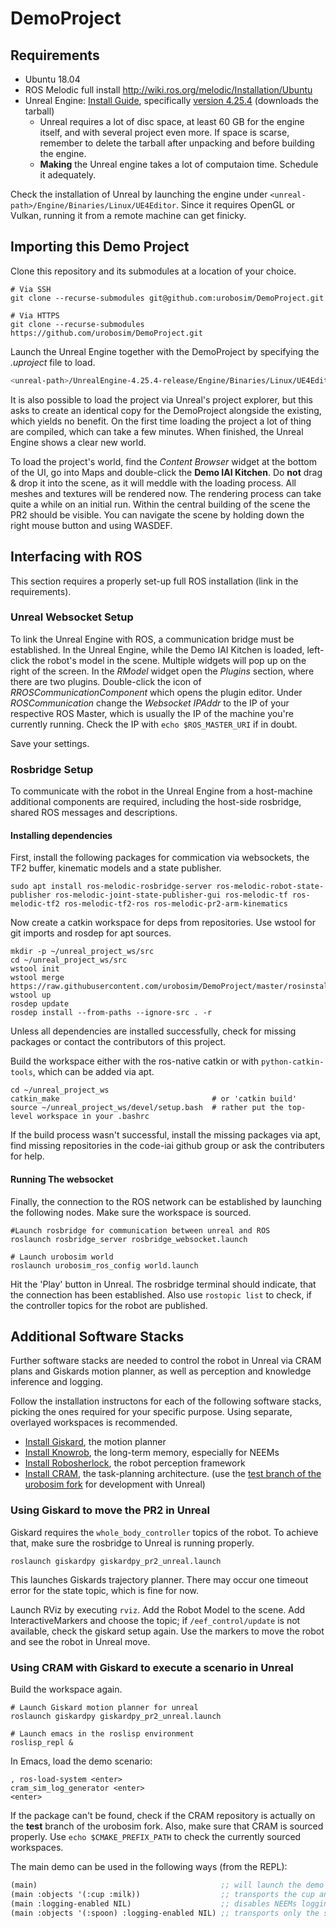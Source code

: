 # DemoProject

## Requirements

- Ubuntu 18.04
- ROS Melodic full install http://wiki.ros.org/melodic/Installation/Ubuntu
- Unreal Engine: [Install Guide](https://docs.unrealengine.com/4.26/en-US/SharingAndReleasing/Linux/BeginnerLinuxDeveloper/SettingUpAnUnrealWorkflow/), specifically [version 4.25.4](https://github.com/EpicGames/UnrealEngine/archive/refs/tags/4.25.4-release.tar.gz) (downloads the tarball)
  - Unreal requires a lot of disc space, at least 60 GB for the engine itself, and with several project even more. If space is scarse, remember to delete the tarball after unpacking and before building the engine.
  - **Making** the Unreal engine takes a lot of computaion time. Schedule it adequately.

Check the installation of Unreal by launching the engine under `<unreal-path>/Engine/Binaries/Linux/UE4Editor`. Since it requires OpenGL or Vulkan, running it from a remote machine can get finicky.

## Importing this Demo Project
Clone this repository and its submodules at a location of your choice.
```
# Via SSH
git clone --recurse-submodules git@github.com:urobosim/DemoProject.git

# Via HTTPS
git clone --recurse-submodules https://github.com/urobosim/DemoProject.git
```
Launch the Unreal Engine together with the DemoProject by specifying the *.uproject* file to load.

```bash
<unreal-path>/UnrealEngine-4.25.4-release/Engine/Binaries/Linux/UE4Editor <projects-path>/DemoProject425/DemoProject.uproject
```

It is also possible to load the project via Unreal's project explorer, but this asks to create an identical copy for the DemoProject alongside the existing, which yields no benefit. On the first time loading the project a lot of thing are compiled, which can take a few minutes. When finished, the Unreal Engine shows a clear new world.

To load the project's world, find the *Content Browser* widget at the bottom of the UI, go into Maps and double-click the **Demo IAI Kitchen**. Do **not** drag & drop it into the scene, as it will meddle with the loading process. All meshes and textures will be rendered now. The rendering process can take quite a while on an initial run. Within the central building of the scene the PR2 should be visible. You can navigate the scene by holding down the right mouse button and using WASDEF.

## Interfacing with ROS

This section requires a properly set-up full ROS installation (link in the requirements).

### Unreal Websocket Setup

To link the Unreal Engine with ROS, a communication bridge must be established. In the Unreal Engine, while the Demo IAI Kitchen is loaded, left-click the robot's model in the scene. Multiple widgets will pop up on the right of the screen. In the *RModel* widget open the *Plugins* section, where there are two plugins. Double-click the icon of *RROSCommunicationComponent* which opens the plugin editor. Under *ROSCommunication* change the *Websocket IPAddr* to the IP of your respective ROS Master, which is usually the IP of the machine you're currently running. Check the IP with `echo $ROS_MASTER_URI` if in doubt.

Save your settings.

### Rosbridge Setup

To communicate with the robot in the Unreal Engine from a host-machine additional components are required, including the host-side rosbridge, shared ROS messages and descriptions.

#### Installing dependencies

First, install the following packages for commication via websockets, the TF2 buffer, kinematic models and a state publisher.
```
sudo apt install ros-melodic-rosbridge-server ros-melodic-robot-state-publisher ros-melodic-joint-state-publisher-gui ros-melodic-tf ros-melodic-tf2 ros-melodic-tf2-ros ros-melodic-pr2-arm-kinematics
```
Now create a catkin workspace for deps from repositories. Use wstool for git imports and rosdep for apt sources. 
```
mkdir -p ~/unreal_project_ws/src
cd ~/unreal_project_ws/src
wstool init
wstool merge https://raw.githubusercontent.com/urobosim/DemoProject/master/rosinstall/unreal_demo_project.rosinstall
wstool up
rosdep update
rosdep install --from-paths --ignore-src . -r
```
Unless all dependencies are installed successfully, check for missing packages or contact the contributors of this project.

Build the workspace either with the ros-native catkin or with `python-catkin-tools`, which can be added via apt.
```
cd ~/unreal_project_ws
catkin_make                                  # or 'catkin build'
source ~/unreal_project_ws/devel/setup.bash  # rather put the top-level workspace in your .bashrc
```
If the build process wasn't successful, install the missing packages via apt, find missing repositories in the code-iai github group or ask the contributers for help.

#### Running The websocket

Finally, the connection to the ROS network can be established by launching the following nodes. Make sure the workspace is sourced.
```
#Launch rosbridge for communication between unreal and ROS
roslaunch rosbridge_server rosbridge_websocket.launch 

# Launch urobosim world
roslaunch urobosim_ros_config world.launch
```
Hit the 'Play' button in Unreal. The rosbridge terminal should indicate, that the connection has been established. Also use `rostopic list` to check, if the controller topics for the robot are published.

## Additional Software Stacks

Further software stacks are needed to control the robot in Unreal via CRAM plans and Giskards motion planner, as well as perception and knowledge inference and logging.

Follow the installation instructons for each of the following software stacks, picking the ones required for your specific purpose. Using separate, overlayed workspaces is recommended.
- [Install Giskard](https://github.com/SemRoCo/giskardpy), the motion planner
- [Install Knowrob](https://github.com/knowrob/knowrob), the long-term memory, especially for NEEMs
- [Install Robosherlock](https://github.com/RoboSherlock/robosherlock), the robot perception framework
- [Install CRAM](http://cram-system.org/installation), the task-planning architecture. (use the [test branch of the urobosim fork](https://github.com/urobosim/cram/tree/test) for development with Unreal)

### Using Giskard to move the PR2 in Unreal

Giskard requires the `whole_body_controller` topics of the robot. To achieve that, make sure the rosbridge to Unreal is running properly.

```
roslaunch giskardpy giskardpy_pr2_unreal.launch
```
This launches Giskards trajectory planner. There may occur one timeout error for the state topic, which is fine for now.

Launch RViz by executing `rviz`. Add the Robot Model to the scene. Add InteractiveMarkers and choose the topic; if `/eef_control/update` is not available, check the giskard setup again. Use the markers to move the robot and see the robot in Unreal move.

### Using CRAM with Giskard to execute a scenario in Unreal

Build the workspace again.

```
# Launch Giskard motion planner for unreal
roslaunch giskardpy giskardpy_pr2_unreal.launch

# Launch emacs in the roslisp environment
roslisp_repl &
```
In Emacs, load the demo scenario:
```
, ros-load-system <enter>
cram_sim_log_generator <enter>
<enter>
```
If the package can't be found, check if the CRAM repository is actually on the **test** branch of the urobosim fork. Also, make sure that CRAM is sourced properly. Use `echo $CMAKE_PREFIX_PATH` to check the currently sourced workspaces.

The main demo can be used in the following ways (from the REPL):

```commonlisp
(main)                                         ;; will launch the demo with default values
(main :objects '(:cup :milk))                  ;; transports the cup and milk
(main :logging-enabled NIL)                    ;; disables NEEMs logging
(main :objects '(:spoon) :logging-enabled NIL) ;; transports only the spoon without NEEMs logging
```
